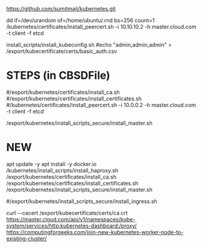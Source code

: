 

https://github.com/sumitmaji/kubernetes.git

dd if=/dev/urandom of=/home/ubuntu/.rnd bs=256 count=1
/kubernetes/certificates/install_peercert.sh -i 10.10.10.2 -h master.cloud.com -t client -f etcd

install_scripts/install_kubeconfig.sh
#echo "admin,admin,admin" > /export/kubecertificate/certs/basic_auth.csv


# STEPS (in CBSDFile)
#/export/kubernetes/certificates/install_ca.sh
#/export/kubernetes/certificates/install_certificates.sh
#/kubernetes/certificates/install_peercert.sh -i 10.0.0.2 -h master.cloud.com -t client -f etcd

/export/kubernetes/install_scripts_secure/install_master.sh





# NEW
apt update -y
apt install -y docker.io
/kubernetes/install_scripts/install_haproxy.sh
/export/kubernetes/certificates/install_ca.sh
/export/kubernetes/certificates/install_certificates.sh
/export/kubernetes/install_scripts_secure/install_master.sh

#/export/kubernetes/install_scripts_secure/install_ingress.sh

curl --cacert /export/kubecertificate/certs/ca.crt https://master.cloud.com/api/v1/namespaces/kube-system/services/http:kubernetes-dashboard:/proxy/
https://computingforgeeks.com/join-new-kubernetes-worker-node-to-existing-cluster/

